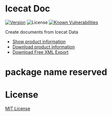 # Icecat Doc
[![Version][npm-image]][npm-url] 
![License][license-image] 
[![Known Vulnerabilities][snyk-image]][snyk-url]


Create documents from Icecat Data
- [Show product information](#show-product-information)
- [Download product information](#download-product-information)
- [Download Free XML Export](#download-free-xml-export)


# package name reserved


# License
[MIT License](https://github.com/GreenCore/icecat-doc/blob/master/LICENSE)

[npm-image]: https://img.shields.io/npm/v/icecat-doc.svg
[npm-url]: https://npmjs.org/package/icecat-doc
[snyk-image]: https://snyk.io/test/github/GreenCore/icecat-doc/badge.svg
[snyk-url]: https://snyk.io/test/github/GreenCore/icecat-doc
[license-image]: https://img.shields.io/npm/l/icecat-doc.svg